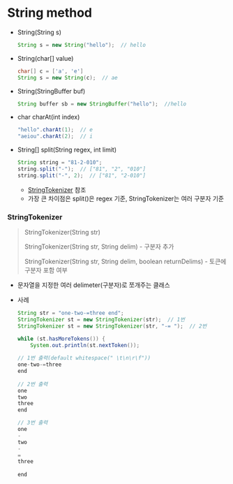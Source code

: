 # String method

- String(String s)

  ```java
  String s = new String("hello");  // hello
  ```

- String(char[] value)

  ```java
  char[] c = ['a', 'e']
  String s = new String(c);  // ae
  ```

- String(StringBuffer buf)

  ```java
  String buffer sb = new StringBuffer("hello");  //hello
  ```

- char charAt(int index)

  ```java
  "hello".charAt(1);  // e
  "aeiou".charAt(2);  // i
  ```

- String[] split(String regex, int limit)

  ```java
  String string = "81-2-010";
  string.split("-");  // ["81", "2", "010"]
  string.split("-", 2);  // ["81", "2-010"]
  ```

  - [StringTokenizer](#StringTokenizer) 참조
  - 가장 큰 차이점은 split()은 regex 기준, StringTokenizer는 여러 구분자 기준



### StringTokenizer

> StringTokenizer(String str)
>
> StringTokenizer(String str, String delim)  - 구분자 추가
>
> StringTokenizer(String str, String delim, boolean returnDelims) - 토큰에 구분자 포함 여부

- 문자열을 지정한 여러 delimeter(구분자)로 쪼개주는 클래스

- 사례

  ```java
  String str = "one-two-=three end";
  StringTokenizer st = new StringTokenizer(str);  // 1번
  StringTokenizer st = new StringTokenizer(str, "-= ");  // 2번
  
  while (st.hasMoreTokens()) {
      System.out.println(st.nextToken());
      
  // 1번 출력(default whitespace(" \t\n\r\f"))
  one-two-=three
  end
      
  // 2번 출력
  one
  two
  three
  end
  
  // 3번 출력
  one
  -
  two
  -
  =
  three
   
  end
  ```
